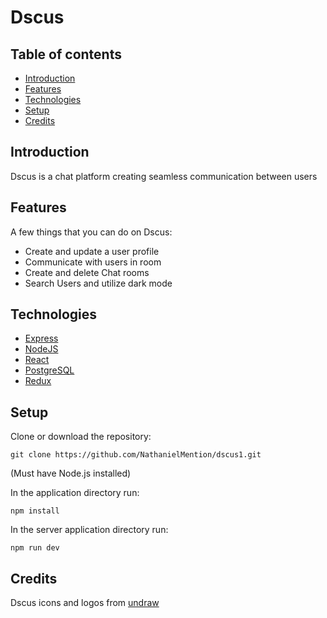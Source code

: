 # Dscus

## Table of contents

- [Introduction](#Introduction)
- [Features](#Features)
- [Technologies](#Technologies)
- [Setup](#Setup)
- [Credits](#Credits)

## Introduction

Dscus is a chat platform creating seamless communication between users

## Features

A few things that you can do on Dscus:

- Create and update a user profile
- Communicate with users in room
- Create and delete Chat rooms
- Search Users and utilize dark mode

## Technologies

- [Express](https://expressjs.com/)
- [NodeJS](https://nodejs.org/en/)
- [React](https://reactjs.org/)
- [PostgreSQL](https://www.postgresql.org/)
- [Redux](https://redux.js.org/)

## Setup

Clone or download the repository:

`git clone https://github.com/NathanielMention/dscus1.git`

(Must have Node.js installed)

In the application directory run:

`npm install`

In the server application directory run:

`npm run dev`

## Credits

Dscus icons and logos from [undraw](https://undraw.co/)
